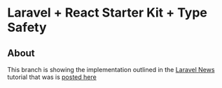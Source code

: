 # Laravel + React Starter Kit + Type Safety

## About

This branch is showing the implementation outlined in the [Laravel News](https://laravel-news.com) tutorial that was is [posted here](https://laravel-news.com/type-safe-shared-data-and-page-props-in-inertiajs)
